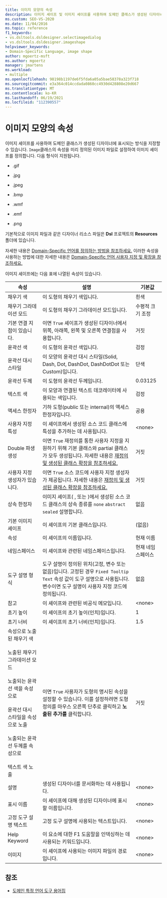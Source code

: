 ```yaml
---
title: 이미지 모양의 속성
description: 이미지 셰이프 및 이미지 셰이프를 사용하여 도메인 클래스가 생성된 디자이너에 표시되는 방식을 지정하는 방법에 대해 알아봅니다.
ms.custom: SEO-VS-2020
ms.date: 11/04/2016
ms.topic: reference
f1_keywords:
- vs.dsltools.dsldesigner.selectimagedialog
- vs.dsltools.dsldesigner.imageshape
helpviewer_keywords:
- Domain-Specific Language, image shape
author: mgoertz-msft
ms.author: mgoertz
manager: jmartens
ms.workload:
- multiple
ms.openlocfilehash: 98198b1197de6f5fda6a05a5bae58378a323f718
ms.sourcegitcommit: e3a364c014ccdada0860cc4930d428808e20d667
ms.translationtype: MT
ms.contentlocale: ko-KR
ms.lasthandoff: 06/19/2021
ms.locfileid: "112390557"
---
```

# <a name="properties-of-image-shapes"></a>이미지 모양의 속성

이미지 셰이프를 사용하여 도메인 클래스가 생성된 디자이너에 표시되는 방식을 지정할 수 있습니다. `Image`클래스의 속성을 미리 정의된 이미지 파일로 설정하여 이미지 셰이프를 정의합니다. 다음 형식이 지원됩니다.

- .gif

- .jpg

- .jpeg

- .bmp

- .wmf

- .emf

- .png

기본적으로 이미지 파일과 같은 디자이너 리소스 파일은 **Dsl** 프로젝트의 **Resources** 폴더에 있습니다.

자세한 내용은 [Domain-Specific 언어를 정의하는 방법을 참조하세요.](../modeling/how-to-define-a-domain-specific-language.md) 이러한 속성을 사용하는 방법에 대한 자세한 내용은 [Domain-Specific 언어 사용자 지정 및 확장을 참조하세요.](../modeling/customizing-and-extending-a-domain-specific-language.md)

이미지 셰이프에는 다음 표에 나열된 속성이 있습니다.

|속성|설명|기본값|
|-|-|-|
|채우기 색|이 도형의 채우기 색입니다.|흰색|
|채우기 그라데이션 모드|이 도형의 채우기 그라데이션 모드입니다.|수평적 크기 조정|
|기본 연결 지점이 있습니다.|이면 `True` 셰이프가 생성된 디자이너에서 위쪽, 아래쪽, 왼쪽 및 오른쪽 연결점을 사용합니다.|거짓|
|윤곽선 색|이 도형의 윤곽선 색입니다.|검정|
|윤곽선 대시 스타일|이 모양의 윤곽선 대시 스타일(Solid, Dash, Dot, DashDot, DashDotDot 또는 Custom)입니다.|단색|
|윤곽선 두께|이 도형의 윤곽선 두께입니다.|0.03125|
|텍스트 색|이 모양과 연결된 텍스트 데코레이터에 사용되는 색입니다.|검정|
|액세스 한정자|기하 도형(public 또는 internal)의 액세스 한정자입니다.|공용|
|사용자 지정 특성|이 셰이프에서 생성된 소스 코드 클래스에 특성을 추가하는 데 사용됩니다.|\<none>|
|Double 파생 생성|이면 `True` 재정의를 통한 사용자 지정을 지원하기 위해 기본 클래스와 partial 클래스가 모두 생성됩니다. 자세한 내용은 [재정의 및 생성된 클래스 확장을 참조하세요.](../modeling/overriding-and-extending-the-generated-classes.md)|거짓|
|사용자 지정 생성자가 있습니다.|이면 `True` 소스 코드에 사용자 지정 생성자가 제공됩니다. 자세한 내용은 [재정의 및 생성된 클래스 확장을 참조하세요.](../modeling/overriding-and-extending-the-generated-classes.md)|거짓|
|상속 한정자|이미지 셰이프( , 또는 )에서 생성된 소스 코드 클래스의 상속 종류를 `none` `abstract` `sealed` 설명합니다.|없음|
|기본 이미지 셰이프|이 셰이프의 기본 클래스입니다.|(없음)|
|속성|이 셰이프의 이름입니다.|현재 이름|
|네임스페이스|이 셰이프와 관련된 네임스페이스입니다.|현재 네임스페이스|
|도구 설명 형식|도구 설명이 정의된 위치(고정, 변수 또는 없음)입니다. 고정된 경우 `Fixed Tooltip Text` 속성 값이 도구 설명으로 사용됩니다. 변수이면 도구 설명이 사용자 지정 코드에 정의됩니다.|없음|
|참고|이 셰이프와 관련된 비공식 메모입니다.|\<none>|
|초기 높이|이 셰이프의 초기 높이(인치)입니다.|1|
|초기 너비|이 셰이프의 초기 너비(인치)입니다.|1.5|
|속성으로 노출된 채우기 색<br /><br /> 노출된 채우기 그라데이션 모드<br /><br /> 노출되는 윤곽선 색을 속성으로<br /><br /> 윤곽선 대시 스타일을 속성으로 노출<br /><br /> 노출되는 윤곽선 두께를 속성으로<br /><br /> 텍스트 색 노출|이면 `True` 사용자가 도형의 명시된 속성을 설정할 수 있습니다. 이를 설정하려면 도형 정의를 마우스 오른쪽 단추로 클릭하고 **노출된 추가를** 클릭합니다.|거짓|
|설명|생성된 디자이너를 문서화하는 데 사용됩니다.|\<none>|
|표시 이름|이 셰이프에 대해 생성된 디자이너에 표시할 이름입니다.|\<none>|
|고정 도구 설명 텍스트|고정 도구 설명에 사용되는 텍스트입니다.|\<none>|
|Help Keyword|이 요소에 대한 F1 도움말을 인덱싱하는 데 사용되는 키워드입니다.|\<none>|
|이미지|이 셰이프에 사용되는 이미지 파일의 경로입니다.|\<none>|

## <a name="see-also"></a>참조

- [도메인 특정 언어 도구 용어집](/previous-versions/bb126564(v=vs.100))